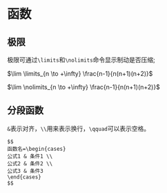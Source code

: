 # 函数

## 极限

极限可通过`\limits`和`\nolimits`命令显示制动是否压缩;

$\lim \limits_{n \to +\infty} \frac{n-1}{n(n+1)(n+2)}$

$\lim \nolimits_{n \to +\infty} \frac{n-1}{n(n+1)(n+2)}$

## 分段函数

`&`表示对齐，`\\`用来表示换行，`\qquad`可以表示空格。

```
$$
函数名=\begin{cases}  
公式1 & 条件1 \\
公式2 & 条件2 \\
公式3 & 条件3 
\end{cases}
$$
```

